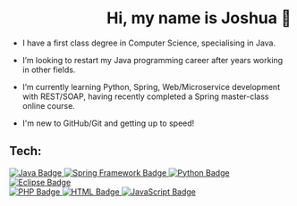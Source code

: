 <html>
<body>

<h1 align = "right">
  Hi, my name is Joshua 👋
</h1>
  
<ul>
  <li>
    I have a first class degree in Computer Science, specialising in Java.
  </li>
</ul>
<ul>
  <li>
    I’m looking to restart my Java programming career after years working in other fields.
  </li>
</ul>
<ul>
  <li>
    I’m currently learning Python, Spring, Web/Microservice development with REST/SOAP, having recently completed a Spring master-class online course.
  </li>
</ul>
<ul>
  <li>
    I'm new to GitHub/Git and getting up to speed!
  </li>
</ul>

<div id="badges">
  
<h2>Tech:</h2>
  
<a href="https://www.java.com/en/">
  <img src="https://img.shields.io/badge/java-red?logo=java&logoColor=white" alt="Java Badge"/>
</a>
<a href="https://spring.io/">
  <img src="https://img.shields.io/badge/spring-green?logo=spring&logoColor=white" alt="Spring Framework Badge"/>
</a>
<a href="https://www.python.org/">
  <img src="https://img.shields.io/badge/python-blue?logo=python&logoColor=white" alt="Python Badge"/>
</a>
<a href="https://www.eclipse.org/ide/">
  <img src="https://img.shields.io/badge/eclipse-purple?logo=eclipse&logoColor=white" alt="Eclipse Badge"/>
</a>
  
<br>
  
<a href="https://www.php.net/">
  <img src="https://img.shields.io/badge/php-lavender?logo=php&logoColor=white" alt="PHP Badge"/>
</a>
<a href="https://whatwg.org/">
  <img src="https://img.shields.io/badge/html5-orange?logo=html5&logoColor=white" alt="HTML Badge"/>
</a>
<a href="https://www.javascript.com/">
  <img src="https://img.shields.io/badge/javascript-yellow?logo=javascript&logoColor=white" alt="JavaScript Badge"/>
</a>
  
</div>
  
</body>
</html>

<!--- - 💞️ I’m looking to collaborate on 
- 📫 How to reach me : woodyatt.joshua@gmail.com --->

<!---
tigjaw/tigjaw is a ✨ special ✨ repository because its `README.md` (this file) appears on your GitHub profile.
You can click the Preview link to take a look at your changes.
--->
